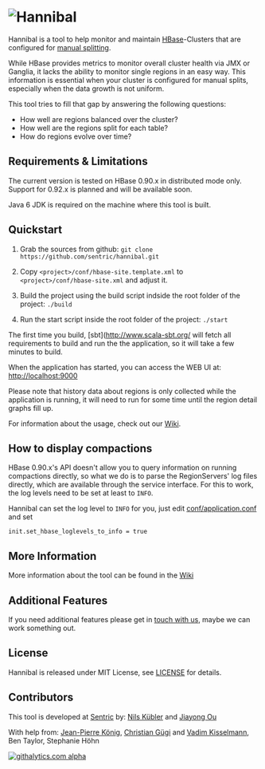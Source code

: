# ![Hannibal](https://github.com/sentric/hannibal/blob/master/public/images/hannibal-logo-large-white.png?raw=true)

Hannibal is a tool to help monitor and maintain [HBase](http://hbase.apache.org)-Clusters that are configured for
[manual splitting](http://hbase.apache.org/book/important_configurations.html#disable.splitting).

While HBase provides metrics to monitor overall cluster health via JMX or Ganglia, it lacks the ability to monitor
single regions in an easy way. This information is essential when your cluster is configured for manual splits,
especially when the data growth is not uniform.

This tool tries to fill that gap by answering the following questions:
 - How well are regions balanced over the cluster?
 - How well are the regions split for each table?
 - How do regions evolve over time?

## Requirements & Limitations

The current version is tested on HBase 0.90.x in distributed mode only. Support for 0.92.x is planned and will be
available soon.

Java 6 JDK is required on the machine where this tool is built.

## Quickstart

1. Grab the sources from github: `git clone https://github.com/sentric/hannibal.git`

2. Copy `<project>/conf/hbase-site.template.xml` to `<project>/conf/hbase-site.xml` and adjust it.

3. Build the project using the build script indside the root folder of the project: `./build`

4. Run the start script inside the root folder of the project: `./start`

The first time you build, [sbt](http://www.scala-sbt.org/ will fetch all requirements to build and run the the
application, so it will take a few minutes to build.

When the application has started, you can access the WEB UI at: <http://localhost:9000>

Please note that history data about regions is only collected while the application is running, it will need to run for
some time until the region detail graphs fill up. 

For information about the usage, check out our [Wiki][wu].

## How to display compactions

HBase 0.90.x's API doesn't allow you to query information on running compactions directly, so what we do is to parse
the RegionServers' log files directly, which are available through the service interface.
For this to work, the log levels need to be set at least to `INFO`.

Hannibal can set the log level to `INFO` for you, just edit [conf/application.conf](blob/master/conf/application.conf)
and set

    init.set_hbase_loglevels_to_info = true

## More Information

More information about the tool can be found in the [Wiki][w]

## Additional Features

If you need additional features please get in [touch with us](http://sentric.ch/contact), maybe we can work something
out.

## License

Hannibal is released under MIT License, see [LICENSE][] for details.

## Contributors

This tool is developed at [Sentric][] by: [Nils Kübler][] and [Jiayong Ou][]

With help from: [Jean-Pierre König][], [Christian Gügi][] and [Vadim Kisselmann][], Ben Taylor, Stephanie Höhn

 [Sentric]: http://www.sentric.ch
 [Nils Kübler]: https://twitter.com/nkuebler
 [Jiayong Ou]: https://twitter.com/jiayongou
 [Jean-Pierre König]: https://twitter.com/jpkoenig
 [Christian Gügi]: https://twitter.com/cguegi
 [Vadim Kisselmann]: https://twitter.com/vkisselmann
 [w]: https://github.com/sentric/hannibal/wiki
 [wu]: https://github.com/sentric/hannibal/wiki/Usage
 [LICENSE]: https://github.com/sentric/hannibal/blob/master/LICENSE

[![githalytics.com alpha](https://cruel-carlota.pagodabox.com/ed9e66b101612798e3e015369f86b502 "githalytics.com")](http://githalytics.com/sentric/hannibal)
